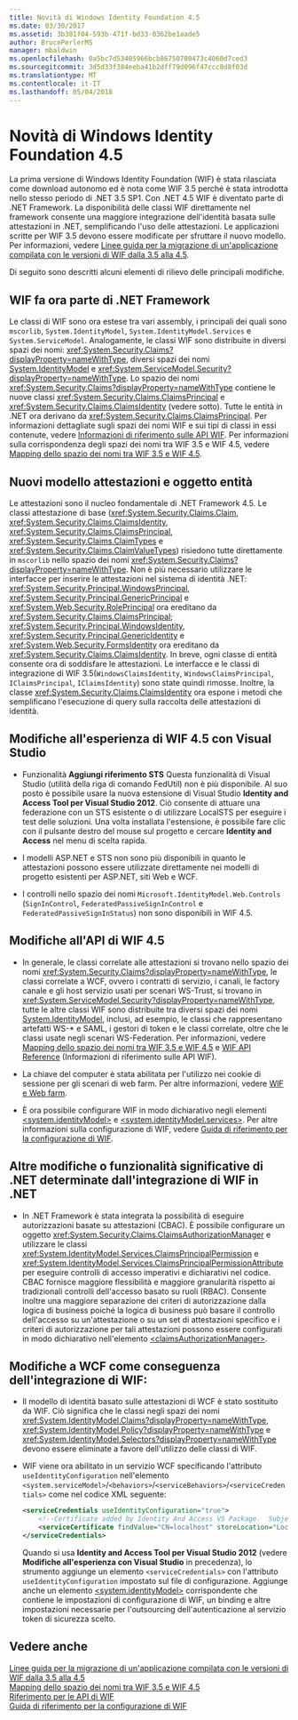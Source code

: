 ```yaml
---
title: Novità di Windows Identity Foundation 4.5
ms.date: 03/30/2017
ms.assetid: 3b381f04-593b-471f-bd33-0362be1aade5
author: BrucePerlerMS
manager: mbaldwin
ms.openlocfilehash: 0a5bc7d53405966bcb86750780473c4060d7ced3
ms.sourcegitcommit: 3d5d33f384eeba41b2dff79d096f47ccc8d8f03d
ms.translationtype: MT
ms.contentlocale: it-IT
ms.lasthandoff: 05/04/2018
---
```

# <a name="what39s-new-in-windows-identity-foundation-45"></a>Novità di Windows Identity Foundation 4.5
La prima versione di Windows Identity Foundation (WIF) è stata rilasciata come download autonomo ed è nota come WIF 3.5 perché è stata introdotta nello stesso periodo di .NET 3.5 SP1. Con .NET 4.5 WIF è diventato parte di .NET Framework. La disponibilità delle classi WIF direttamente nel framework consente una maggiore integrazione dell'identità basata sulle attestazioni in .NET, semplificando l'uso delle attestazioni. Le applicazioni scritte per WIF 3.5 devono essere modificate per sfruttare il nuovo modello. Per informazioni, vedere [Linee guida per la migrazione di un'applicazione compilata con le versioni di WIF dalla 3.5 alla 4.5](../../../docs/framework/security/guidelines-for-migrating-an-application-built-using-wif-3-5-to-wif-4-5.md).  
  
 Di seguito sono descritti alcuni elementi di rilievo delle principali modifiche.  
  
## <a name="wif-is-now-part-of-the-net-framework"></a>WIF fa ora parte di .NET Framework  
 Le classi di WIF sono ora estese tra vari assembly, i principali dei quali sono `mscorlib`, `System.IdentityModel`, `System.IdentityModel.Services` e `System.ServiceModel`. Analogamente, le classi WIF sono distribuite in diversi spazi dei nomi: <xref:System.Security.Claims?displayProperty=nameWithType>, diversi spazi dei nomi [System.IdentityModel](http://go.microsoft.com/fwlink/?LinkId=272004) e <xref:System.ServiceModel.Security?displayProperty=nameWithType>. Lo spazio dei nomi <xref:System.Security.Claims?displayProperty=nameWithType> contiene le nuove classi <xref:System.Security.Claims.ClaimsPrincipal> e <xref:System.Security.Claims.ClaimsIdentity> (vedere sotto). Tutte le entità in .NET ora derivano da <xref:System.Security.Claims.ClaimsPrincipal>. Per informazioni dettagliate sugli spazi dei nomi WIF e sui tipi di classi in essi contenute, vedere [Informazioni di riferimento sulle API WIF](../../../docs/framework/security/wif-api-reference.md). Per informazioni sulla corrispondenza degli spazi dei nomi tra WIF 3.5 e WIF 4.5, vedere [Mapping dello spazio dei nomi tra WIF 3.5 e WIF 4.5](../../../docs/framework/security/namespace-mapping-between-wif-3-5-and-wif-4-5.md).  
  
## <a name="new-claims-model-and-principal-object"></a>Nuovi modello attestazioni e oggetto entità  
 Le attestazioni sono il nucleo fondamentale di .NET Framework 4.5. Le classi attestazione di base (<xref:System.Security.Claims.Claim>, <xref:System.Security.Claims.ClaimsIdentity>, <xref:System.Security.Claims.ClaimsPrincipal>, <xref:System.Security.Claims.ClaimTypes> e <xref:System.Security.Claims.ClaimValueTypes>) risiedono tutte direttamente in `mscorlib` nello spazio dei nomi <xref:System.Security.Claims?displayProperty=nameWithType>. Non è più necessario utilizzare le interfacce per inserire le attestazioni nel sistema di identità .NET: <xref:System.Security.Principal.WindowsPrincipal>, <xref:System.Security.Principal.GenericPrincipal> e <xref:System.Web.Security.RolePrincipal> ora ereditano da <xref:System.Security.Claims.ClaimsPrincipal>; <xref:System.Security.Principal.WindowsIdentity>, <xref:System.Security.Principal.GenericIdentity> e <xref:System.Web.Security.FormsIdentity> ora ereditano da <xref:System.Security.Claims.ClaimsIdentity>. In breve, ogni classe di entità consente ora di soddisfare le attestazioni. Le interfacce e le classi di integrazione di WIF 3.5(`WindowsClaimsIdentity`, `WindowsClaimsPrincipal`, `IClaimsPrincipal`, `IClaimsIdentity`) sono state quindi rimosse. Inoltre, la classe <xref:System.Security.Claims.ClaimsIdentity> ora espone i metodi che semplificano l'esecuzione di query sulla raccolta delle attestazioni di identità.  
  
## <a name="changes-to-the-wif-45-visual-studio-experience"></a>Modifiche all'esperienza di WIF 4.5 con Visual Studio  
  
-   Funzionalità **Aggiungi riferimento STS** Questa funzionalità di Visual Studio (utilità della riga di comando FedUtil) non è più disponibile. Al suo posto è possibile usare la nuova estensione di Visual Studio **Identity and Access Tool per Visual Studio 2012**. Ciò consente di attuare una federazione con un STS esistente o di utilizzare LocalSTS per eseguire i test delle soluzioni. Una volta installata l'estensione, è possibile fare clic con il pulsante destro del mouse sul progetto e cercare **Identity and Access** nel menu di scelta rapida.  
  
-   I modelli ASP.NET e STS non sono più disponibili in quanto le attestazioni possono essere utilizzate direttamente nei modelli di progetto esistenti per ASP.NET, siti Web e WCF.  
  
-   I controlli nello spazio dei nomi `Microsoft.IdentityModel.Web.Controls` (`SignInControl`, `FederatedPassiveSignInControl` e `FederatedPassiveSignInStatus`) non sono disponibili in WIF 4.5.  
  
## <a name="changes-to-the-wif-45-api"></a>Modifiche all'API di WIF 4.5  
  
-   In generale, le classi correlate alle attestazioni si trovano nello spazio dei nomi <xref:System.Security.Claims?displayProperty=nameWithType>, le classi correlate a WCF, ovvero i contratti di servizio, i canali, le factory canale e gli host servizio usati per scenari WS-Trust, si trovano in <xref:System.ServiceModel.Security?displayProperty=nameWithType>, tutte le altre classi WIF sono distribuite tra diversi spazi dei nomi [System.IdentityModel](http://go.microsoft.com/fwlink/?LinkId=272004), inclusi, ad esempio, le classi che rappresentano artefatti WS-* e SAML, i gestori di token e le classi correlate, oltre che le classi usate negli scenari WS-Federation. Per informazioni, vedere [Mapping dello spazio dei nomi tra WIF 3.5 e WIF 4.5](../../../docs/framework/security/namespace-mapping-between-wif-3-5-and-wif-4-5.md) e [WIF API Reference](../../../docs/framework/security/wif-api-reference.md) (Informazioni di riferimento sulle API WIF).  
  
-   La chiave del computer è stata abilitata per l'utilizzo nei cookie di sessione per gli scenari di web farm. Per altre informazioni, vedere [WIF e Web farm](../../../docs/framework/security/wif-and-web-farms.md).  
  
-   È ora possibile configurare WIF in modo dichiarativo negli elementi [\<system.identityModel>](../../../docs/framework/configure-apps/file-schema/windows-identity-foundation/system-identitymodel.md) e [\<system.identityModel.services>](../../../docs/framework/configure-apps/file-schema/windows-identity-foundation/system-identitymodel-services.md). Per altre informazioni sulla configurazione di WIF, vedere [Guida di riferimento per la configurazione di WIF](../../../docs/framework/security/wif-configuration-reference.md).  
  
## <a name="other-notable-net-changes-or-features-that-are-caused-by-the-integration-of-wif-into-net"></a>Altre modifiche o funzionalità significative di .NET determinate dall'integrazione di WIF in .NET  
  
-   In .NET Framework è stata integrata la possibilità di eseguire autorizzazioni basate su attestazioni (CBAC). È possibile configurare un oggetto <xref:System.Security.Claims.ClaimsAuthorizationManager> e utilizzare le classi <xref:System.IdentityModel.Services.ClaimsPrincipalPermission> e <xref:System.IdentityModel.Services.ClaimsPrincipalPermissionAttribute> per eseguire controlli di accesso imperativi e dichiarativi nel codice. CBAC fornisce maggiore flessibilità e maggiore granularità rispetto ai tradizionali controlli dell'accesso basato su ruoli (RBAC). Consente inoltre una maggiore separazione dei criteri di autorizzazione dalla logica di business poiché la logica di business può basare il controllo dell'accesso su un'attestazione o su un set di attestazioni specifico e i criteri di autorizzazione per tali attestazioni possono essere configurati in modo dichiarativo nell'elemento [\<claimsAuthorizationManager>](../../../docs/framework/configure-apps/file-schema/windows-identity-foundation/claimsauthorizationmanager.md).  
  
## <a name="wcf-changes-as-a-result-of-wif-integration"></a>Modifiche a WCF come conseguenza dell'integrazione di WIF:  
  
-   Il modello di identità basato sulle attestazioni di WCF è stato sostituito da WIF. Ciò significa che le classi negli spazi dei nomi <xref:System.IdentityModel.Claims?displayProperty=nameWithType>, <xref:System.IdentityModel.Policy?displayProperty=nameWithType> e <xref:System.IdentityModel.Selectors?displayProperty=nameWithType> devono essere eliminate a favore dell'utilizzo delle classi di WIF.  
  
-   WIF viene ora abilitato in un servizio WCF specificando l'attributo `useIdentityConfiguration` nell'elemento `<system.serviceModel>`/`<behaviors>`/`<serviceBehaviors>`/`<serviceCredentials>` come nel codice XML seguente:  
  
    ```xml  
    <serviceCredentials useIdentityConfiguration="true">  
        <!--Certificate added by Identity And Access VS Package.  Subject='CN=localhost', Issuer='CN=localhost'. Make sure you have this certificate installed. The Identity and Access tool does not install this certificate.-->  
        <serviceCertificate findValue="CN=localhost" storeLocation="LocalMachine" storeName="My" x509FindType="FindBySubjectDistinguishedName" />  
    </serviceCredentials>  
    ```  
  
     Quando si usa **Identity and Access Tool per Visual Studio 2012** (vedere **Modifiche all'esperienza con Visual Studio** in precedenza), lo strumento aggiunge un elemento `<serviceCredentials>` con l'attributo `useIdentityConfiguration` impostato sul file di configurazione. Aggiunge anche un elemento [\<system.identityModel>](../../../docs/framework/configure-apps/file-schema/windows-identity-foundation/system-identitymodel.md) corrispondente che contiene le impostazioni di configurazione di WIF, un binding e altre impostazioni necessarie per l'outsourcing dell'autenticazione al servizio token di sicurezza scelto.  
  
## <a name="see-also"></a>Vedere anche  
 [Linee guida per la migrazione di un'applicazione compilata con le versioni di WIF dalla 3.5 alla 4.5](../../../docs/framework/security/guidelines-for-migrating-an-application-built-using-wif-3-5-to-wif-4-5.md)  
 [Mapping dello spazio dei nomi tra WIF 3.5 e WIF 4.5](../../../docs/framework/security/namespace-mapping-between-wif-3-5-and-wif-4-5.md)  
 [Riferimento per le API di WIF](../../../docs/framework/security/wif-api-reference.md)  
 [Guida di riferimento per la configurazione di WIF](../../../docs/framework/security/wif-configuration-reference.md)
